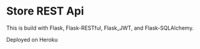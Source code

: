 # Store REST Api

This is build with Flask, Flask-RESTful, Flask_JWT, and Flask-SQLAlchemy.

Deployed on Heroku